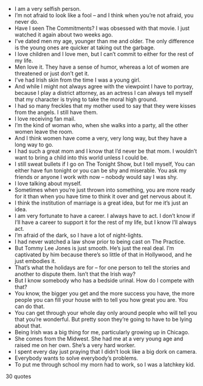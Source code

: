  - I am a very selfish person.
 - I’m not afraid to look like a fool – and I think when you’re not afraid, you never do.
 - Have I seen The Commitments? I was obsessed with that movie. I just watched it again about two weeks ago.
 - I’ve dated men my age, younger than me and older. The only difference is the young ones are quicker at taking out the garbage.
 - I love children and I love men, but I can’t commit to either for the rest of my life.
 - Men love it. They have a sense of humor, whereas a lot of women are threatened or just don’t get it.
 - I’ve had Irish skin from the time I was a young girl.
 - And while I might not always agree with the viewpoint I have to portray, because I play a district attorney, as an actress I can always tell myself that my character is trying to take the moral high ground.
 - I had so many freckles that my mother used to say that they were kisses from the angels. I still have them.
 - I love receiving fan mail.
 - I’m the kind of woman who, when she walks into a party, all the other women leave the room.
 - And I think women have come a very, very long way, but they have a long way to go.
 - I had such a great mom and I know that I’d never be that mom. I wouldn’t want to bring a child into this world unless I could be.
 - I still sweat bullets if I go on The Tonight Show, but I tell myself, You can either have fun tonight or you can be shy and miserable. You ask my friends or anyone I work with now – nobody would say I was shy.
 - I love talking about myself.
 - Sometimes when you’re just thrown into something, you are more ready for it than when you have time to think it over and get nervous about it.
 - I think the institution of marriage is a great idea, but for me it’s just an idea.
 - I am very fortunate to have a career. I always have to act. I don’t know if I’ll have a career to support it for the rest of my life, but I know I’ll always act.
 - I’m afraid of the dark, so I have a lot of night-lights.
 - I had never watched a law show prior to being cast on The Practice.
 - But Tommy Lee Jones is just smooth. He’s just the real deal. I’m captivated by him because there’s so little of that in Hollywood, and he just embodies it.
 - That’s what the holidays are for – for one person to tell the stories and another to dispute them. Isn’t that the Irish way?
 - But I know somebody who has a bedside urinal. How do I compete with that?
 - You know, the bigger you get and the more success you have, the more people you can fill your house with to tell you how great you are. You can do that.
 - You can get through your whole day only around people who will tell you that you’re wonderful. But pretty soon they’re going to have to be lying about that.
 - Being Irish was a big thing for me, particularly growing up in Chicago.
 - She comes from the Midwest. She had me at a very young age and raised me on her own. She’s a very hard worker.
 - I spent every day just praying that I didn’t look like a big dork on camera.
 - Everybody wants to solve everybody’s problems.
 - To put me through school my morn had to work, so I was a latchkey kid.

30 quotes